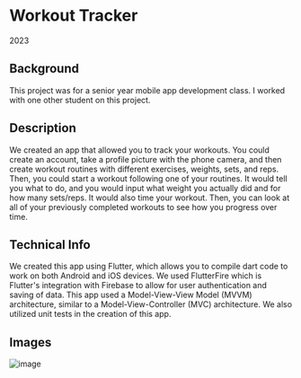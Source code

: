 # Workout Tracker
2023

## Background
This project was for a senior year mobile app development class. I worked with one other student on this project.

## Description
We created an app that allowed you to track your workouts. You could create an account, take a profile picture with the phone camera, and then create workout routines
with different exercises, weights, sets, and reps. Then, you could start a workout following one of your routines. It would tell you what to do, and you would input what
weight you actually did and for how many sets/reps. It would also time your workout. Then, you can look at all of your previously completed workouts to see how you progress
over time.

## Technical Info
We created this app using Flutter, which allows you to compile dart code to work on both Android and iOS devices. We used FlutterFire which is Flutter's integration with Firebase
to allow for user authentication and saving of data. This app used a Model-View-View Model (MVVM) architecture, similar to a Model-View-Controller (MVC) architecture. We also 
utilized unit tests in the creation of this app.

## Images
![image](https://github.com/jpohlabel/portfolio/assets/113477103/7ced6cdb-faf0-4869-baee-490eb8f1b8e7)
